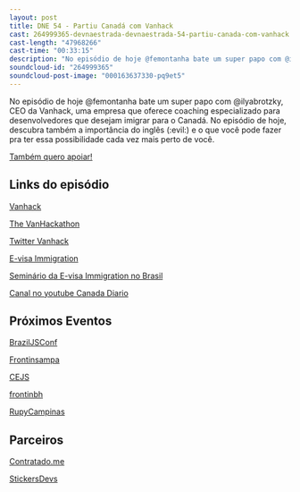 ```yaml
---
layout: post
title: DNE 54 - Partiu Canadá com Vanhack
cast: 264999365-devnaestrada-devnaestrada-54-partiu-canada-com-vanhack.mp3
cast-length: "47968266"
cast-time: "00:33:15"
description: "No episódio de hoje @femontanha bate um super papo com @ilyabrotzky, CEO da Vanhack, uma empresa que oferece coaching especializado para desenvolvedores que desejam imigrar para o Canadá."
soundcloud-id: "264999365"
soundcloud-post-image: "000163637330-pq9et5"
---
```


No episódio de hoje @femontanha bate um super papo com @ilyabrotzky, CEO da Vanhack, uma empresa que oferece coaching especializado para desenvolvedores que desejam imigrar para o Canadá. No episódio de hoje, descubra também a importância do inglês (:evil:) e o que você pode fazer pra ter essa possibilidade cada vez mais perto de você.

<a href="http://www.apoia.se/devnaestrada" class="btn">
  Também quero apoiar!
</a>

<h2>Links do episódio</h2>

[Vanhack](https://www.vanhack.com/)

[The VanHackathon](https://www.vanhack.com/hackathon/)

[Twitter Vanhack](https://twitter.com/GoVanHack)

[E-visa Immigration](http://www.evisaimmigration.com/)

[Seminário da E-visa Immigration no Brasil](http://www.caminhosparaocanada.com.br/)

[Canal no youtube Canada Diario](https://www.youtube.com/user/kozmatv)

<h2>Próximos Eventos</h2>

[BrazilJSConf](https://braziljs.org/conf)

[Frontinsampa](http://frontinsampa.com.br/)

[CEJS](http://www.cejs.com.br/)

[frontinbh](http://frontinbh.com.br/)

[RupyCampinas](http://campinas.rupy.com.br/)

<h2>Parceiros</h2>

[Contratado.me](https://contratado.me)

[StickersDevs](https://www.stickersdevs.com.br)

